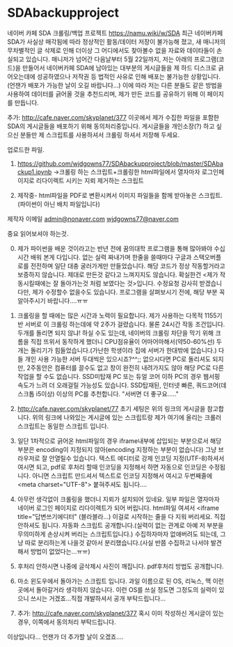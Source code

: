 # SDAbackupproject

네이버 카페 SDA 크롤링/백업 프로젝트
https://namu.wiki/w/SDA
최근 네이버카페 SDA가 사실상 매각됨에 따라 정상적인 활동/데이터 저장이 불가능해 졌고, 새 매니저의 무차별적인 글 삭제로 인해 더이상 그 어디에서도 찾아볼수 없을 자료와 데이타들이 손실되고 있습니다.
매니저가 넘어간 다음날부터 5월 22일까지, 저는 아래의 프로그램(코드)을 만들어서 네이버카페 SDA에 남아있는 대부분의 게시글들을 제 하드 디스크로 긁어오는데에 성공하였으나 저작권 등 법적인 사유로 인해 배포는 불가능한 상황입니다.(언잰가 배포가 가능한 날이 오길 바랍니다...)
이에 따라 저는 다른 분들도 같은 방법을 사용하여 데이터를 긁어올 것을 추천드리며, 제가 만든 코드를 공유하기 위해 이 페이지를 만듭니다.

추가: http://cafe.naver.com/skyplanet/377
이곳에서 제가 수집한 파일을 포함한 SDA의 게시글들을 배포하기 위해 동의처리중입니다.
게시글들을 개인소장(?) 하고 싶으신 분들만 제 스크립트를 사용하셔서 크롤링 하셔서 저장해 두세요.



업로드한 파일.

1. https://github.com/wjdgowns77/SDAbackupproject/blob/master/SDAbackup1.ipynb
->크롤링 하는 스크립트+크롤링한 html파일에서 열자마자 로그인페이지로 리다이렉트 시키는 지뢰 제거하는 스크립트

2. 제작중- html파일을 PDF로 변환시켜서 이미지 파일들을 함께 받아놓은 스크립트.(파이썬이 아닌 배치 파일입니다)



제작자 이메일
admin@nonaver.com
wjdgowns77@naver.com



중요 읽어보셔야 하는것.

0. 제가 파이썬을 배운 것이라고는 반년 전에 꿈의대학 프로그램을 통해 많아봐야 수십 시간 배워 본게 다입니다.
없는 실력 짜내가며 한줄을 쓸때마다 구글과 스택오버플로를 전전하며 일단 대충 굴러가게만 만들었습니다.
해당 코드가 정상 작동할거라고 보증하지 않습니다. 제대로 만든것 같다고 느껴지지도 않습니다.
확실한건 <제가 작동시킬때에는 잘 돌아가는것 처럼 보였다는 것>입니다.
수정요청 감사히 받겠습니다만, 제가 수정할수 없을수도 있습니다.
프로그램을 살펴보시기 전에, 해당 부분 꼭 알아주시기 바랍니다....ㅠㅠ


1. 크롤링을 할 때에는 많은 시간과 노력이 필요합니다.
제가 사용하는 다목적 1155기반 서버로 이 크롤링 하는데에 약 2주가 걸렸습니다.
물론 24시간 작동 조건입니다.
두개를 돌리면 되지 않냐! 하실 수도 있는데, 네이버의 크롤링 차단을 막기 위해 크롬을 직접 뜨위서 동작하게 했더니 CPU점유율이 어마어마해서(약50-60%선) 두개는 돌리기가 힘들었습니다.(가난한 학생이라 집에 서버가 한대밖에 없습니다.)
다들 개인 사용 가능한 서버 두대씩은 있으시죠?^^;;
없으시다면 PC로 돌리셔도 되지만, 2주동안은 컴퓨터를 끌수도 없고 창이 완전히 내려가지도 않아 해당 PC로 다른 작업을 할 수도 없습니다.
SSD미탑재 PC 또는 듀얼 코어 이하 PC의 경우 웹서핑 속도가 느려 더 오래걸릴 가능성도 있습니다.
SSD탑재된, 인터넷 빠른, 쿼드코어(데스크톱 i5이상) 이상의 PC를 추천합니다.
"서버면 더 좋구요....."

2. http://cafe.naver.com/skyplanet/77
초기 세팅은 위의 링크의 게시글을 참고합니다.
위의 링크에 나와있는 게시글에 있는 스크립트랑 제가 여기에 올리는 크롤러 스크립트는 동일한 스크립트 입니다.

3. 일단 1차적으로 긁어온 html파일의 경우 iframe내부에 삽입되는 부분으로서 해당 부분은 encoding이 지정되지 않아(encoding 지정하는 부분이 없습니다) 그냥 브라우저로 잘 안열릴수 있습니다.
텍스트 에디터로 강제 인코딩 지정(UTF-8)하셔서 여시면 되고, pdf로 후처리 할때 인코딩을 지정해서 하면 자동으로 인코딩은 수정됩니다.
아니면 스크립트 만드셔서 텍스트로 인코딩 지정해서 여시고 두번째줄에 \<meta charset="UTF-8"> 붙혀주셔도 됩니다.... 


4. 아무런 생각없이 크롤링을 했더니 지뢰가 설치되어 있네요.
일부 파일은 열자마자 네이버 로그인 페이지로 리다이렉트가 되어 버립니다.
html파일 여셔서 <iframe title="답변쓰기에디터" (블라블라...)   이걸로 시작하는 줄을 다 지워 버리세요.
직접 안하셔도 됩니다. 자동화 스크립트 공개합니다.(실력이 없는 관계로 아예 저 부분을 무의미하게 손상시켜 버리는 스크립트입니다.)
수집하자마자 없애버려도 되는데, 그냥 따로 분리하는게 나을것 같아서 분리했습니다.(사실 반쯤 수집하고 나서야 발견해서 방법이 없었다는...ㅠㅠ)

5. 후처리 안하시면 나중에 글삭제시 사진이 깨집니다.
pdf후처리 방법도 공개합니다.

6. 마소 윈도우에서 돌아가는 스크립트 입니다.
과일 이름으로 된 OS, 리눅스, 맥 이런곳에서 돌아갈거라 생각하지 않습니다.
이런 OS를 쓰실 정도면 그정도의 실력이 있으니 쓰시는 거겠죠...직접 개발하셔서 공개 부탁드립니다...

7. 추가: http://cafe.naver.com/skyplanet/377 
혹시 이미 작성하신 게시글이 있는 경우, 이쪽에서 동의처리 부탁드립니다.


이상입니다... 언잰가 더 추가할 날이 오겠죠....








